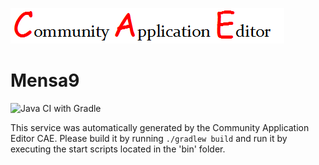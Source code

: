 ![CAE](https://github.com/GHProjectsTest/microservice-276/blob/master/img/logo.png)  

Mensa9
===================
![Java CI with Gradle](https://github.com/GHProjectsTest/microservice-276/workflows/Java%20CI%20with%20Gradle/badge.svg?branch=master)

This service was automatically generated by the Community Application Editor CAE. Please build it by running `./gradlew build` and run it by executing the start scripts located in the 'bin' folder.
